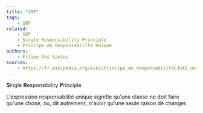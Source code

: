 ```yaml
---
title: "SRP"
tags:
    - SRP
related:
    - SRP
    - Single Responsibility Principle
    - Principe de Responsabilité Unique
authors:
    - Filipe Dos Santos
sources:
    - https://fr.wikipedia.org/wiki/Principe_de_responsabilit%C3%A9_unique
---
```


**S**ingle **R**esponsibility **P**rinciple

L'expression responsabilité unique signifie qu'une classe ne doit faire qu'une chose, ou, dit autrement, n'avoir qu'une seule raison de changer.